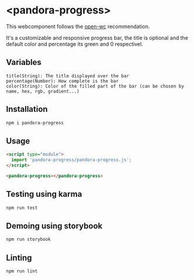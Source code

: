 # \<pandora-progress>

This webcomponent follows the [open-wc](https://github.com/open-wc/open-wc) recommendation.

It's a customizable and responsive progress bar, the title is optional and the default color and percentage its green and 0 
respectivel.

## Variables
    title(String): The title displayed over the bar
    percentage(Number): How complete is the bar
    color(String): Color of the filled part of the bar (can be chosen by name, hex, rgb, gradient...)

## Installation
```bash
npm i pandora-progress
```

## Usage
```html
<script type="module">
  import 'pandora-progress/pandora-progress.js';
</script>

<pandora-progress></pandora-progress>
```

## Testing using karma
```bash
npm run test
```

## Demoing using storybook
```bash
npm run storybook
```

## Linting
```bash
npm run lint
```
